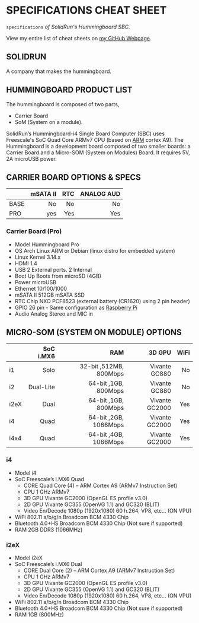 # SPECIFICATIONS CHEAT SHEET

`specifications` _of SolidRun's Hummingboard SBC._

View my entire list of cheat sheets on
[my GitHub Webpage](https://jeffdecola.github.io/my-cheat-sheets/).

## SOLIDRUN

A company that makes the hummingboard.

## HUMMINGBOARD PRODUCT LIST

The hummingboard is composed of two parts,

* Carrier Board
* SoM (System on a module).

SolidRun’s Hummingboard-i4 Single Board Computer (SBC) uses Freescale's SoC
Quad Core ARMv7 CPU (based on 
[ARM](https://github.com/JeffDeCola/my-cheat-sheets/tree/master/hardware/development/hardware-architectures/arm-cheat-sheet)
cortex A9).
The Hummingboard is a development board composed of two smaller boards:
a Carrier Board and a Micro-SOM (System on Modules) Board.
It requires 5V, 2A microUSB power.

## CARRIER BOARD OPTIONS & SPECS

|            |   mSATA II |        RTC | ANALOG AUD |
|:-----------|-----------:|-----------:|-----------:|
| BASE       |         No |         No |         No |
| PRO        |        yes |        Yes |        Yes |

### Carrier Board (Pro)

* Model          Hummingboard Pro
* OS             Arch Linux ARM or Debian (linux distro for embedded system)
* Linux Kernel   3.14.x
* HDMI           1.4
* USB            2 External ports. 2 Internal
* Boot Up        Boots from microSD (4GB)
* Power          microUSB
* Ethernet       10/100/1000
* mSATA II       512GB mSATA SSD
* RTC Chip       NXO PCF8523 (external battery (CR1620) using 2 pin header)
* GPIO           26 pin - Same configuration as
                 [Raspberry Pi](https://github.com/JeffDeCola/my-cheat-sheets/tree/master/other/single-board-computers/raspberry-pi/specifications-cheat-sheet)
* Audio          Analog Stereo and MIC in

## MICRO-SOM (SYSTEM ON MODULE) OPTIONS

|      | SoC i.MX6 |                     RAM |         3D GPU |  WiFi |
|:-----|----------:|------------------------:|---------------:|------:|
|   i1 |      Solo |  32-bit ,512MB, 800Mbps |  Vivante GC880 |    No |
|   i2 | Dual-Lite |    64-bit ,1GB, 800Mbps |  Vivante GC880 |    No |
| i2eX |      Dual |    64-bit ,1GB, 800Mbps | Vivante GC2000 |   Yes |
|   i4 |      Quad |   64-bit ,2GB, 1066Mbps | Vivante GC2000 |   Yes |
| i4x4 |      Quad |   64-bit ,4GB, 1066Mbps | Vivante GC2000 |   Yes |

### i4

* Model                i4
* SoC                  Freescale’s i.MX6 Quad
  * CORE               Quad Core (4) – ARM Cortex A9 (ARMv7 Instruction Set)
  * CPU                1 GHz ARMv7
  * 3D GPU             Vivante GC2000 (OpenGL ES profile v3.0)
  * 2D GPU             Vivante GC355 (OpenVG 1.1) and GC320 (BLIT)
  * Video En/Decode    1080p (1920x1080) 60 h.264, VP8, etc… (ON VPU)
* WiFi 802.11 a/b/g/n  Broadcom BCM 4330 Chip
* Bluetooth 4.0+HS     Broadcom BCM 4330 Chip (Not sure if supported)
* RAM                  2GB DDR3 (1066MHz)

### i2eX

* Model                i2eX
* SoC                  Freescale’s i.MX6 Dual
  * CORE               Dual Core (2) – ARM Cortex A9 (ARMv7 Instruction Set)
  * CPU                1 GHz ARMv7
  * 3D GPU             Vivante GC2000 (OpenGL ES profile v3.0)
  * 2D GPU             Vivante GC355 (OpenVG 1.1) and GC320 (BLIT)
  * Video En/Decode    1080p (1920x1080) 60 h.264, VP8, etc… (ON VPU)
* WiFi 802.11 a/b/g/n  Broadcom BCM 4330 Chip
* Bluetooth 4.0+HS     Broadcom BCM 4330 Chip (Not sure if supported)
* RAM                  1GB (800MHz)
